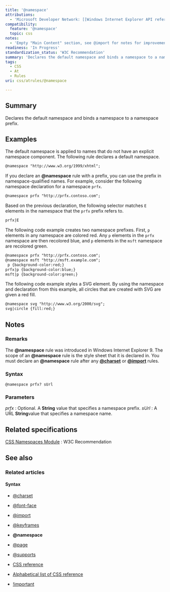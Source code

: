```yaml
---
title: '@namespace'
attributions:
  - 'Microsoft Developer Network: [[Windows Internet Explorer API reference](http://msdn.microsoft.com/en-us/library/ie/hh828809%28v=vs.85%29.aspx) Article]'
compatibility:
  feature: '@namespace'
  topic: css
notes:
  - 'Empty "Main Content" section, see @import for notes for improvement suggestion. I haven''t come across @namespaces often in single-site implementations; perhaps we can provide elaboration on when @namespaces provide utility.'
readiness: 'In Progress'
standardization_status: 'W3C Recommendation'
summary: 'Declares the default namespace and binds a namespace to a namespace prefix.'
tags:
  - CSS
  - At
  - Rules
uri: css/atrules/@namespace

---
```

## Summary

Declares the default namespace and binds a namespace to a namespace prefix.

## Examples

The default namespace is applied to names that do not have an explicit namespace component. The following rule declares a default namespace.

``` html
@namespace "http://www.w3.org/1999/xhtml";
```

If you declare an **@namespace** rule with a prefix, you can use the prefix in namespace-qualified names. For example, consider the following namespace declaration for a namespace `prfx`.

``` html
@namespace prfx "http://prfx.contoso.com";
```

Based on the previous declaration, the following selector matches `E` elements in the namespace that the `prfx` prefix refers to.

``` html
prfx|E
```

The following code example creates two namespace prefixes. First, `p` elements in any namespace are colored red. Any `p` elements in the `prfx` namespace are then recolored blue, and `p` elements in the `msft` namespace are recolored green.

``` html
@namespace prfx "http://prfx.contoso.com";
@namespace msft "http://msft.example.com";
 p {background-color:red;}
prfx|p {background-color:blue;}
msft|p {background-color:green;}
```

The following code example styles a SVG element. By using the namespace and declaration from this example, all circles that are created with SVG are given a red fill.

``` html
@namespace svg "http://www.w3.org/2000/svg";
svg|circle {fill:red;}
```

## Notes

### Remarks

The **@namespace** rule was introduced in Windows Internet Explorer 9. The scope of an **@namespace** rule is the style sheet that it is declared in. You must declare an **@namespace** rule after any [**@charset**](/css/atrules/@charset) or [**@import**](/css/atrules/@import) rules.

### Syntax

`@namespace prfx? sUrl`

### Parameters

*prfx*
:   Optional. A **String** value that specifies a namespace prefix.
*sUrl*
:   A URL **String**value that specifies a namespace name.

## Related specifications

[CSS Namespaces Module](http://www.w3.org/TR/css3-namespace/#declaration)
:   W3C Recommendation

## See also

### Related articles

#### Syntax

-   [@charset](/css/atrules/@charset)

-   [@font-face](/css/atrules/@font-face)

-   [@import](/css/atrules/@import)

-   [@keyframes](/css/atrules/@keyframes)

-   **@namespace**

-   [@page](/css/atrules/@page)

-   [@supports](/css/atrules/@supports)

-   [CSS reference](/css/reference)

-   [Alphabetical list of CSS reference](/css/reference/alphabetical)

-   [!important](/css/syntax/!important)
